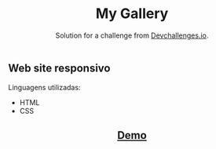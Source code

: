 <h1 align="center">My Gallery</h1>

<div align="center">
   Solution for a challenge from  <a href="http://devchallenges.io" target="_blank">Devchallenges.io</a>.
</div>

<br>
<h2>Web site responsivo</h2>
<p>Linguagens utilizadas:</p>
<ul>
   <li>HTML</li>
   <li>CSS</li>
</ul>

<h2 align="center"><a href="https://willianigordeveloper.github.io/My-gallery-devChallenges/">Demo</a></h2> 
